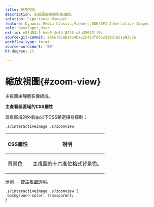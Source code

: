 ```yaml
---
title: 縮放視圖
description: 主視圖由靜態影像組成。
solution: Experience Manager
feature: Dynamic Media Classic,Viewers,SDK/API,Interactive Images
role: Developer,User
exl-id: e83d53a1-bee9-4e4d-8295-a3a350f3ff9c
source-git-commit: 24667a5ebab54ba22c4a3f6b52d19d7a31a93576
workflow-type: tm+mt
source-wordcount: '59'
ht-degree: 1%

---
```


# 縮放視圖{#zoom-view}

主視圖由靜態影像組成。

<!--<a id="section_061E550C1C1D4DB2BD663A898895B38C"></a>-->

**主查看器區域的CSS屬性**

查看區域的外觀由以下CSS類選擇器控制：

```
.s7interactiveimage .s7zoomview
```

<table id="table_94EE3F5BBE4547C0B4943471CEE7EDE4"> 
 <thead> 
  <tr> 
   <th colname="col1" class="entry"> <p> CSS屬性 </p> </th> 
   <th colname="col2" class="entry"> <p>說明 </p> </th> 
  </tr> 
 </thead>
 <tbody> 
  <tr> 
   <td colname="col1"> <p> <span class="codeph"> 背景色 </span> </p> </td> 
   <td colname="col2"> <p> 主視圖的十六進位格式背景色。 </p> </td> 
  </tr> 
 </tbody> 
</table>

示例 — 使主視圖透明。

```
.s7interactiveimage .s7zoomview { 
 background-color: transparent; 
}
```
